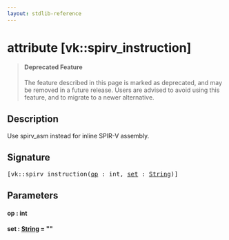 ```yaml
---
layout: stdlib-reference
---
```


# attribute [vk::spirv\_instruction]

> #### Deprecated Feature
> The feature described in this page is marked as deprecated, and may be removed in a future release.
> Users are advised to avoid using this feature, and to migrate to a newer alternative.

## Description

Use <span class='code'>spirv_asm</span> instead for inline SPIR-V assembly.


## Signature

<pre>
[vk::spirv_instruction(<a href="vk_spirv_instruction.html#decl-op" class="code_param">op</a> : <span class="code_keyword">int</span>, <a href="vk_spirv_instruction.html#decl-set" class="code_keyword">set</a> : <a href="index.html" class="code_type">String</a>)]
</pre>

## Parameters

####  <a id="decl-op"></a>op  : int
####  <a id="decl-set"></a>set  : [String](../types/string-0/index) = ""


